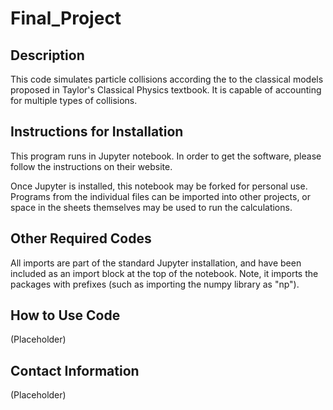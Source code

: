 # Final_Project

## Description
This code simulates particle collisions according the to the classical models proposed in Taylor's Classical Physics textbook. It is capable of accounting for multiple types of collisions.

## Instructions for Installation
This program runs in Jupyter notebook. In order to get the software, please follow the instructions on their website.

Once Jupyter is installed, this notebook may be forked for personal use. Programs from the individual files can be imported into other projects, or space in the sheets themselves may be used to run the calculations.

## Other Required Codes
All imports are part of the standard Jupyter installation, and have been included as an import block at the top of the notebook. Note, it imports the packages with prefixes (such as importing the numpy library as "np").

## How to Use Code
(Placeholder)

## Contact Information
(Placeholder)